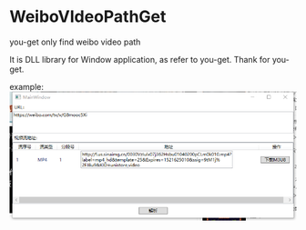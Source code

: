 # WeiboVIdeoPathGet
you-get only find weibo video path

It is DLL library for Window application, as refer to you-get. Thank for you-get.

example:
![image](https://github.com/bowen919446264/WeiboVIdeoPathGet/blob/master/15a7cf8e35975e49a27662769c26b199.png)
